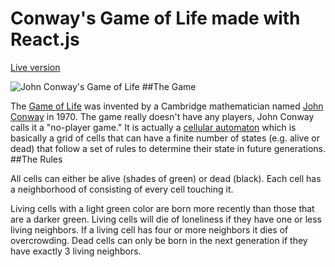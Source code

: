 # Conway's Game of Life made with React.js

[Live version](https://arcia125.github.io/game-of-life/dist/ "React Game of Life")

![John Conway's Game  of Life](screencap)
##The Game

The [Game of Life](https://en.wikipedia.org/wiki/Conway%27s_Game_of_Life "Wikipedia: John Conway's Game of Life") was invented by a Cambridge mathematician named [John Conway](https://en.wikipedia.org/wiki/John_Horton_Conway "Wikipedia: John Conway") in 1970. The game really doesn't have any players, John Conway calls it a "no-player game." It is actually a [cellular automaton](https://en.wikipedia.org/wiki/Cellular_automaton "Wikipedia: Cellular Automaton") which is basically a grid of cells that can have a finite number of states (e.g. alive or dead) that follow a set of rules to determine their state in future generations.
##The Rules

All cells can either be alive (shades of green) or dead (black). Each cell has a neighborhood of consisting of every cell touching it.

Living cells with a light green color are born more recently than those that are a darker green. Living cells will die of loneliness if they have one or less living neighbors. If a living cell has four or more neighbors it dies of overcrowding. Dead cells can only be born in the next generation if they have exactly 3 living neighbors.